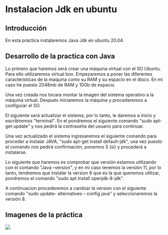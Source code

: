 # Instalacion Jdk en ubuntu

## Introducción

En esta práctica instalaremos Java Jdk en ubuntu 20.04.


## Desarrollo de la practica con Java

Lo primero que haremos será crear una máquina virtual con el SO Ubuntu. Para ello utilizaremos virtual box. Empezaremos a poner las diferentes características de la maquina como su RAM y su espacio en el disco. En mi caso he puesto 2048mb de RAM y 10Gb de espacio.

Una vez creada nos tocara montar la imagen del sistema operativo a la máquina virtual. Después iniciaremos la máquina y procederemos a configurar el SO.

El siguiente será actualizar el sistema, por lo tanto, le daremos a inicio y escribiremos "terminal". En el pondremos el siguiente comando "sudo apt-get update" y nos pedirá la contraseña del usuario para continuar. 

Una vez actualizado el sistema ingresaremos el siguiente comando para proceder a instalar JAVA, "sudo apt-get install default-jdk", una vez puesto el comando nos pedirá confirmación, ponemos S (si) y procederá a instalarse.

Lo siguiente que haremos es comprobar que versión estamos utilizando con el comando "Java –version", y en mi caso tenemos la versión 11, por lo tanto, tendremos que instalar la version 8 que es la que queremos utilizar, pondremos el comando "sudo apt install openjdk-8-jdk".

A continuacion procederemos a cambiar la version con el siguiente comando "sudo update- alternatives – config java" y seleccionaremos la versión 8.

## Imagenes de la práctica

<img src="uno.png">

          
